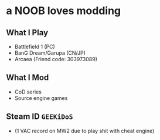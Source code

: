 # a NOOB loves modding
## What I Play
- Battlefield 1 (PC)
- BanG Dream/Garupa (CN/JP)
- Arcaea (Friend code: 303973089)
## What I Mod
- CoD series
- Source engine games

## Steam ID ```GEEKiDoS```
- (1 VAC record on MW2 due to play shit with cheat engine)